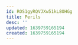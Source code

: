 ```yaml
---
id: ROS1gyRQVJXw51kL8OHGg
title: Perils
desc: ''
updated: 1639759165194
created: 1639759165194
---
```


